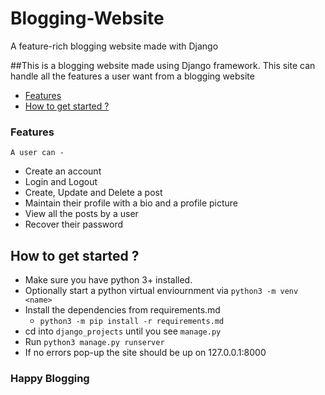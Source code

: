 # Blogging-Website
A feature-rich blogging website made with Django

##This is a blogging website made using Django framework. This site can handle all the features a user want from a blogging website

* [Features](#what)
* [How to get started ?](#start)

### <a name=what>Features
    A user can -

* Create an account
* Login and Logout
* Create, Update and Delete a post
* Maintain their profile with a bio and a profile picture
* View all the posts by a user
* Recover their password

## <a name=start>How to get started ?

* Make sure you have python 3+ installed.
* Optionally start a python virtual enviournment via `python3 -m venv <name>`
* Install the dependencies from requirements.md
    * `python3 -m pip install -r requirements.md`
* cd into `django_projects` until you see `manage.py`
* Run `python3 manage.py runserver`
* If no errors pop-up the site should be up on 127.0.0.1:8000

### Happy Blogging
